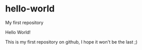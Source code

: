 # hello-world

My first repository

Hello World! 

This is my first repository on github, I hope it won't be the last ;)
